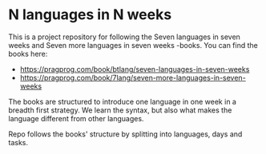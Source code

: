 # N languages in N weeks
 
 This is a project repository for following the Seven languages in seven weeks and Seven more languages in seven weeks -books. You can find the books here:
 * https://pragprog.com/book/btlang/seven-languages-in-seven-weeks
 * https://pragprog.com/book/7lang/seven-more-languages-in-seven-weeks
 
 The books are structured to introduce one language in one week in a breadth first strategy. We learn the syntax, but also what makes the language different from other languages.
 
 Repo follows the books' structure by splitting into languages, days and tasks.